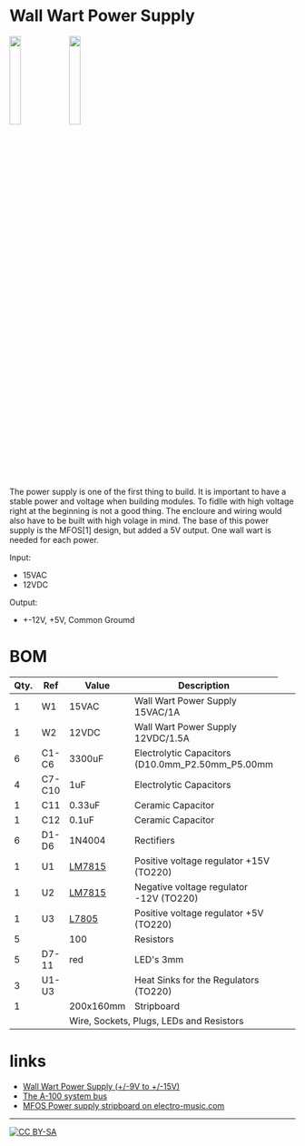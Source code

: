 # Wall Wart Power Supply

<img src="https://raw.githubusercontent.com/spielhuus/elektrophon/master/Power%20Supply/schema.jpg" width="20%"></img>
<img src="https://raw.githubusercontent.com/spielhuus/elektrophon/master/Power%20Supply/pcb.png" width="20%"></img>

The power supply is one of the first thing to build. It is important to have a stable power and voltage when building modules. To fidlle with high 
voltage right at the beginning is not a good thing. The encloure and wiring would also have to be built with high volage in mind. The base of this
power supply is the MFOS[1] design, but added a 5V output. One wall wart is needed for each power. 

Input:
* 15VAC 
* 12VDC

Output:
* +-12V, +5V, Common Groumd 

# BOM

|Qty.|Ref| Value| Description|
|---|------|----------|----------|
|1|W1| 15VAC| Wall Wart Power Supply 15VAC/1A|
|1|W2| 12VDC| Wall Wart Power Supply 12VDC/1.5A|
|6|C1-C6| 3300uF| Electrolytic Capacitors (D10.0mm_P2.50mm_P5.00mm|
|4|C7-C10| 1uF| Electrolytic Capacitors|
|1|C11| 0.33uF| Ceramic Capacitor|
|1|C12| 0.1uF| Ceramic Capacitor|
|6|D1-D6| 1N4004| Rectifiers|
|1|U1| [LM7815](https://www.st.com/resource/en/datasheet/l78.pdf)| Positive voltage regulator +15V (TO220) |
|1|U2| [LM7815](https://www.st.com/resource/en/datasheet/cd00000450.pdf)| Negative voltage regulator -12V (TO220) |
|1|U3| [L7805](https://www.st.com/resource/en/datasheet/l78.pdf)| Positive voltage regulator +5V (TO220)|
|5| | 100| Resistors |
|5|D7-11| red| LED's 3mm |
|3| U1-U3| | Heat Sinks for the Regulators (TO220) |
|1| | 200x160mm| Stripboard |
| | <td colspan=2> Wire, Sockets, Plugs, LEDs and Resistors |

# links

* [Wall Wart Power Supply (+/-9V to +/-15V)](http://musicfromouterspace.com/analogsynth_new/WALLWARTSUPPLY/WALLWARTSUPPLY.php)
* [The A-100 system bus](http://www.doepfer.de/a100_man/a100t_e.htm)
* [MFOS Power supply stripboard  on electro-music.com](http://electro-music.com/forum/topic-35373.html)

---
[![CC BY-SA](https://licensebuttons.net/l/by-sa/3.0/88x31.png)](https://creativecommons.org/licenses/by-sa/4.0/)
